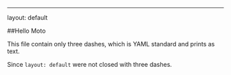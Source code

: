 ---
layout: default

##Hello Moto

This file contain only three dashes, which is YAML standard and prints as text.

Since `layout: default` were not closed with three dashes.
